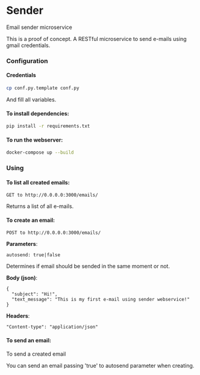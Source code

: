 # Sender

Email sender microservice


This is a proof of concept. A RESTful microservice to send e-mails using gmail credentials.


### Configuration

#### Credentials

```bash
cp conf.py.template conf.py
```

And fill all variables.


#### To install dependencies:

```bash
pip install -r requirements.txt
```

#### To run the webserver:

```bash
docker-compose up --build
```



### Using

#### To list all created emails:

```
GET to http://0.0.0.0:3000/emails/
```

Returns a list of all e-mails.


#### To create an email:

```
POST to http://0.0.0.0:3000/emails/
```

__Parameters__:

```
autosend: true|false
```
Determines if email should be sended in the same moment or not.


__Body (json)__:

```
{
  "subject": "Hi!",
  "text_message": "This is my first e-mail using sender webservice!"
}
```

__Headers__:

```
"Content-type": "application/json"
```


#### To send an email:

To send a created email

You can send an email passing 'true' to autosend parameter when creating.